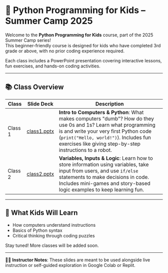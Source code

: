 # 🐍 Python Programming for Kids – Summer Camp 2025

Welcome to the **Python Programming for Kids** course, part of the 2025 Summer Camp series!  
This beginner-friendly course is designed for kids who have completed 3rd grade or above, with no prior coding experience required.

Each class includes a PowerPoint presentation covering interactive lessons, fun exercises, and hands-on coding activities.

---

## 📚 Class Overview

| Class | Slide Deck | Description |
|-------|------------|-------------|
| Class 1 | [class1.pptx](./class1.pptx) | **Intro to Computers & Python**: What makes computers "dumb"? How do they use 0s and 1s? Learn what programming is and write your very first Python code (`print("Hello, world!")`). Includes fun exercises like giving step-by-step instructions to a robot. |
| Class 2 | [class2.pptx](./class2.pptx) | **Variables, Inputs & Logic**: Learn how to store information using variables, take input from users, and use `if/else` statements to make decisions in code. Includes mini-games and story-based logic examples to keep learning fun. |

---

## 🧠 What Kids Will Learn
- How computers understand instructions
- Basics of Python syntax
- Critical thinking through coding puzzles

Stay tuned! More classes will be added soon.

---
👩‍🏫 **Instructor Notes**: These slides are meant to be used alongside live instruction or self-guided exploration in Google Colab or Replit.
